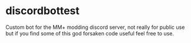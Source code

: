 # discordbottest

Custom bot for the MM+ modding discord server, not really for public use but if you find some of this god forsaken code useful feel free to use.

